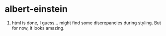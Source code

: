 # albert-einstein
1. html is done, I guess... might find some discrepancies during styling. But for now, it looks amazing.